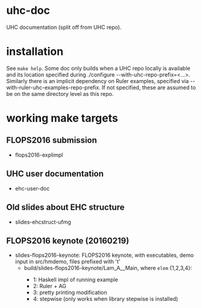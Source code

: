 # uhc-doc
UHC documentation (split off from UHC repo).

# installation
See `make help`.
Some doc only builds when a UHC repo locally is available and its location specified during ./configure --with-uhc-repo-prefix=<...>.
Similarly there is an implicit dependency on Ruler examples, specified via --with-ruler-uhc-examples-repo-prefix.
If not specified, these are assumed to be on the same directory level as this repo.

# working make targets
## FLOPS2016 submission
* flops2016-explimpl

## UHC user documentation
* ehc-user-doc

## Old slides about EHC structure
* slides-ehcstruct-ufmg

## FLOPS2016 keynote (20160219)
* slides-flops2016-keynote: FLOPS2016 keynote, with executables, demo input in src/hmdemo, files prefixed with 't'
    * build/slides-flops2016-keynote/Lam_A_<x>_Main, where <x> `elem` {1,2,3,4}:
        * 1: Haskell impl of running example
        * 2: Ruler + AG
        * 3: pretty printing modification
        * 4: stepwise (only works when library stepwise is installed)

